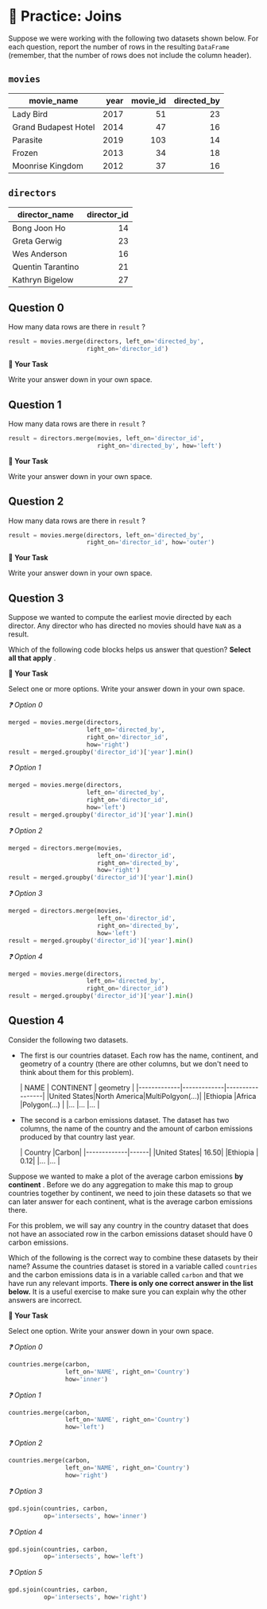 # 🚧 Practice: Joins

Suppose we were working with the following two datasets shown below. For each question, report the number of rows in the resulting `DataFrame` (remember, that the number of rows does not include the column header).  

##  `movies`   


|     movie_name     |year|movie_id|directed_by|
|--------------------|---:|-------:|----------:|
|Lady Bird           |2017|      51|         23|
|Grand Budapest Hotel|2014|      47|         16|
|Parasite            |2019|     103|         14|
|Frozen              |2013|      34|         18|
|Moonrise Kingdom    |2012|      37|         16|

##  `directors`   


|  director_name  |director_id|
|-----------------|----------:|
|Bong Joon Ho     |         14|
|Greta Gerwig     |         23|
|Wes Anderson     |         16|
|Quentin Tarantino|         21|
|Kathryn Bigelow  |         27|

## Question 0

How many data rows are there in `result` ?  

```python
result = movies.merge(directors, left_on='directed_by',
                      right_on='director_id')
```



**📝 Your Task**

Write your answer down in your own space.

## Question 1

How many data rows are there in `result` ?  

```python
result = directors.merge(movies, left_on='director_id', 
                         right_on='directed_by', how='left')
```



**📝 Your Task**

Write your answer down in your own space.

## Question 2

How many data rows are there in `result` ?  

```python
result = movies.merge(directors, left_on='directed_by', 
                      right_on='director_id', how='outer')
```

 



**📝 Your Task**

Write your answer down in your own space.

## Question 3

Suppose we wanted to compute the earliest movie directed by each director. Any director who has directed no movies should have `NaN` as a result.  

Which of the following code blocks helps us answer that question? **Select all that apply** .  



**📝 Your Task**

Select one or more options. Write your answer down in your own space.

*❓ Option 0*

```python
merged = movies.merge(directors, 
                      left_on='directed_by', 
                      right_on='director_id', 
                      how='right')
result = merged.groupby('director_id')['year'].min()
```

 



*❓ Option 1*

```python
merged = movies.merge(directors, 
                      left_on='directed_by', 
                      right_on='director_id', 
                      how='left')
result = merged.groupby('director_id')['year'].min()
```



*❓ Option 2*

```python
merged = directors.merge(movies,  
                         left_on='director_id', 
                         right_on='directed_by',
                         how='right')
result = merged.groupby('director_id')['year'].min()
```



*❓ Option 3*

```python
merged = directors.merge(movies,  
                         left_on='director_id', 
                         right_on='directed_by',
                         how='left')
result = merged.groupby('director_id')['year'].min()
```

 



*❓ Option 4*

```python
merged = movies.merge(directors, 
                      left_on='directed_by', 
                      right_on='director_id')
result = merged.groupby('director_id')['year'].min()
```

 



## Question 4

Consider the following two datasets.  

-  The first is our countries dataset. Each row has the name, continent, and geometry of a country (there are other columns, but we don't need to think about them for this problem).  


    |    NAME     |  CONTINENT  |    geometry     |
|-------------|-------------|-----------------|
|United States|North America|MultiPolgyon(...)|
|Ethiopia     |Africa       |Polygon(...)     |
|...          |...          |...              |


-  The second is a carbon emissions dataset. The dataset has two columns, the name of the country and the amount of carbon emissions produced by that country last year.  


    |   Country   |Carbon|
|-------------|------|
|United States| 16.50|
|Ethiopia     |  0.12|
|...          |...   |


Suppose we wanted to make a plot of the average carbon emissions **by continent** . Before we do any aggregation to make this map to group countries together by continent, we need to join these datasets so that we can later answer for each continent, what is the average carbon emissions there.  

For this problem, we will say any country in the country dataset that does not have an associated row in the carbon emissions dataset should have 0 carbon emissions.  

Which of the following is the correct way to combine these datasets by their name? Assume the countries dataset is stored in a variable called `countries` and the carbon emissions data is in a variable called `carbon` and that we have run any relevant imports. **There is only one correct answer in the list below.** It is a useful exercise to make sure you can explain why the other answers are incorrect.  



**📝 Your Task**

Select one option. Write your answer down in your own space.

*❓ Option 0*

```python
countries.merge(carbon, 
                left_on='NAME', right_on='Country')
                how='inner')
```



*❓ Option 1*

```python
countries.merge(carbon, 
                left_on='NAME', right_on='Country')
                how='left')
```



*❓ Option 2*

```python
countries.merge(carbon, 
                left_on='NAME', right_on='Country')
                how='right')
```



*❓ Option 3*

```python
gpd.sjoin(countries, carbon, 
          op='intersects', how='inner')
```



*❓ Option 4*

```python
gpd.sjoin(countries, carbon, 
          op='intersects', how='left')
```



*❓ Option 5*

```python
gpd.sjoin(countries, carbon, 
          op='intersects', how='right')
```



